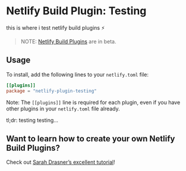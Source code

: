 # Netlify Build Plugin: Testing

this is where i test netlify build plugins ⚡️

> NOTE: [Netlify Build Plugins](https://docs.netlify.com/configure-builds/plugins/?utm_source=github&utm_medium=netlify-plugin-gatsby-cache-jl&utm_campaign=devex) are in beta.

## Usage

To install, add the following lines to your `netlify.toml` file:

```toml
[[plugins]]
package = "netlify-plugin-testing"
```

Note: The `[[plugins]]` line is required for each plugin, even if you have other plugins in your `netlify.toml` file already.

tl;dr: testing testing...

## Want to learn how to create your own Netlify Build Plugins?

Check out [Sarah Drasner’s excellent tutorial](https://www.netlify.com/blog/2019/10/16/creating-and-using-your-first-netlify-build-plugin/?utm_source=github&utm_medium=netlify-plugin-gatsby-cache-jl&utm_campaign=devex)!
